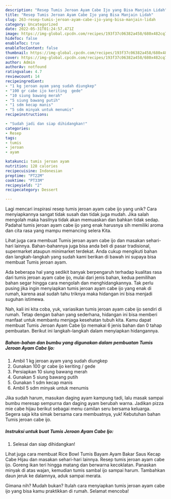 ```yaml
---
description: "Resep Tumis Jeroan Ayam Cabe Ijo yang Bisa Manjain Lidah"
title: "Resep Tumis Jeroan Ayam Cabe Ijo yang Bisa Manjain Lidah"
slug: 263-resep-tumis-jeroan-ayam-cabe-ijo-yang-bisa-manjain-lidah
category: Uncategorized
date: 2022-05-31T01:24:57.471Z
image: https://img-global.cpcdn.com/recipes/193f37c06382a458/680x482cq70/tumis-jeroan-ayam-cabe-ijo-foto-resep-utama.jpg
hideToc: false
enableToc: true
enableTocContent: false
thumbnail: https://img-global.cpcdn.com/recipes/193f37c06382a458/680x482cq70/tumis-jeroan-ayam-cabe-ijo-foto-resep-utama.jpg
cover: https://img-global.cpcdn.com/recipes/193f37c06382a458/680x482cq70/tumis-jeroan-ayam-cabe-ijo-foto-resep-utama.jpg
author: Admin
authorAv: notfound
ratingvalue: 4.7
reviewcount: 14
recipeingredient:
- "1 kg jeroan ayam yang sudah diungkep"
- "100 gr cabe ijo keriting  gede"
- "10 siung bawang merah"
- "5 siung bawang putih"
- "1 sdm kecap manis"
- "5 sdm minyak untuk menumis"
recipeinstructions:

- "Sudah jadi dan siap dihidangkan!"
categories:
- Resep
tags:
- tumis
- jeroan
- ayam

katakunci: tumis jeroan ayam 
nutrition: 128 calories
recipecuisine: Indonesian
preptime: "PT22M"
cooktime: "PT33M"
recipeyield: "2"
recipecategory: Dessert

---
```





Lagi mencari inspirasi resep tumis jeroan ayam cabe ijo yang unik? Cara menyiapkannya sangat tidak susah dan tidak juga mudah. Jika salah mengolah maka hasilnya tidak akan memuaskan dan bahkan tidak sedap. Padahal tumis jeroan ayam cabe ijo yang enak harusnya sih memiliki aroma dan cita rasa yang mampu memancing selera Kita.





Lihat juga cara membuat Tumis jeroan ayam cabe ijo dan masakan sehari-hari lainnya. Bahan-bahannya juga bisa anda beli di pasar tradisional, supermarket ataupun minimarket terdekat. Anda cukup mengikuti bahan dan langkah-langkah yang sudah kami berikan di bawah ini supaya bisa membuat Tumis jeroan ayam.

Ada beberapa hal yang sedikit banyak berpengaruh terhadap kualitas rasa dari tumis jeroan ayam cabe ijo, mulai dari jenis bahan, kedua pemilihan bahan segar hingga cara mengolah dan menghidangkannya. Tak perlu pusing jika ingin menyiapkan tumis jeroan ayam cabe ijo yang enak di rumah, karena asal sudah tahu triknya maka hidangan ini bisa menjadi suguhan istimewa.






Nah, kali ini kita coba, yuk, variasikan tumis jeroan ayam cabe ijo sendiri di rumah. Tetap dengan bahan yang sederhana, hidangan ini bisa memberi manfaat untuk membantu menjaga kesehatan tubuh kita. Kamu dapat membuat Tumis Jeroan Ayam Cabe Ijo memakai 6 jenis bahan dan 0 tahap pembuatan. Berikut ini langkah-langkah dalam menyiapkan hidangannya.

<!--inarticleads1-->

##### Bahan-bahan dan bumbu yang digunakan dalam pembuatan Tumis Jeroan Ayam Cabe Ijo:

1. Ambil 1 kg jeroan ayam yang sudah diungkep
1. Gunakan 100 gr cabe ijo keriting / gede
1. Persiapkan 10 siung bawang merah
1. Gunakan 5 siung bawang putih
1. Gunakan 1 sdm kecap manis
1. Ambil 5 sdm minyak untuk menumis


Jika sudah harum, masukan daging ayam kampung tadi, lalu masak sampai bumbu meresap sempurna dan daging ayam berubah warna. Jadikan pizza mie cabe hijau berikut sebagai menu camilan seru bersama keluarga. Segera saja kita simak bersama cara membuatnya, yuk! Kebutuhan bahan Tumis jeroan cabe ijo. 

<!--inarticleads2-->

##### Instruksi untuk buat Tumis Jeroan Ayam Cabe Ijo:


1. Selesai dan siap dihidangkan!

Lihat juga cara membuat Rice Bowl Tumis Bayam Ayam Bakar Saus Kecap Cabe Hijau dan masakan sehari-hari lainnya. Resep tumis jeroan ayam cabe ijo. Goreng ikan teri hingga matang dan berwarna kecoklatan. Panaskan minyak di atas wajan, kemudian tumis sambal ijo sampai harum. Tambahkan daun jeruk ke dalamnya, aduk sampai merata. 

Gimana nih? Mudah bukan? Itulah cara menyiapkan tumis jeroan ayam cabe ijo yang bisa kamu praktikkan di rumah. Selamat mencoba!
